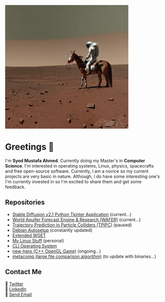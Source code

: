 <img src="https://raw.githubusercontent.com/SyedMustafaAhmad/sdf-tkinter/main/output/sample-image.png" style="width: 400px; max-width: 100%; height: auto" title="Click to enlarge picture" />
</br>

# Greetings 👋
I'm **Syed Mustafa Ahmed**. Currently doing my Master's in **Computer Science**. I'm interested in operating systems, Linux, physics, spacecrafts and free open-source software. Currently, I am a novice so my current projects are very basic in nature. Although, I do have some interesting one's I'm currently invested in so I'm excited to share them and get some feedback.

## Repositories
- [Stable Diffusion v2.1 Python Tkinter Application](https://github.com/SyedMustafaAhmad/sdf-tkinter) (current...)
- [World Aquifer Forecast Engine & Research (WAFER)](https://github.com/SyedMustafaAhmad/WAFER) (current...)
- [Trajectory Prediction in Particle Colliders (TPIPC)](https://github.com/SyedMustafaAhmad/TPIPC) (paused)
- [Debian Autosetup](https://github.com/SyedMustafaAhmad/debian-autosetup) (constantly updated)
- [Extended WGET](https://github.com/SyedMustafaAhmad/extwget)
- [My Linux Stuff](https://github.com/SyedMustafaAhmad/linux-stuff) (personal)
- [CLI Operating System](https://github.com/SyedMustafaAhmad/OS)
- [new-hero (C++ OpenGL Game)](https://github.com/SyedMustafaAhmad/new_hero) (ongoing...)
- [metacomp (large file comparison algorithm)](https://github.com/SyedMustafaAhmad/metacomp) (to update with binaries...)

## Contact Me
:link: [Twitter](https://twitter.com/SMustafaAhmad) </br>
:link: [LinkedIn](https://www.linkedin.com/in/syedmustafaahmad/) </br>
:email: <a href = "mailto: syedmustafaahmad@gmail.com">Send Email</a>
